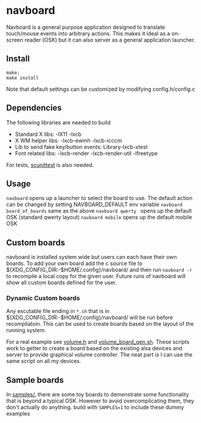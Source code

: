 # navboard

Navboard is a general purpose application designed to translate touch/mouse events into arbitrary actions. This makes it ideal as a on-screen reader (OSK) but it can also server as a general application launcher.

## Install

```
make;
make install
```
Note that default settings can be customized by modifying config.h/config.c

## Dependencies

The following libraries are needed to build
- Standard X libs: -lX11 -lxcb
- X WM helper libs: -lxcb-ewmh -lxcb-icccm
- Lib to send fake key/button events: Library-lxcb-xtest
- Font related libs: -lxcb-render -lxcb-render-util -lfreetype

For tests, [scunittest](https://codeberg.org/TAAPArthur/scunittest) is also needed.

## Usage

`navboard` opens up a launcher to select the board to use. The default action can be changed by setting NAVBOARD_DEFAULT env variable
`navboard board_of_boards` same as the above
`navboard qwerty ` opens up the default OSK (standard qwerty layout)
`navboard mobile` opens up the default mobile OSK

## Custom boards

navboard is installed system wide but users can each have their own boards.
To add your own board add the c source file to ${XDG_CONFIG_DIR:-$HOME/.config}/navboard/
and then run `navboard -r` to recompile a local copy for the given user. Future
runs of navboard will show all custom boards defined for the user.

### Dynamic Custom boards
Any excutable file ending in `*.sh` that is in ${XDG_CONFIG_DIR:-$HOME/.config}/navboard/ will be run before recompliatoin. This can be used to create boards based on the layout of the running system.

For a real example see [volume.h](https://codeberg.org/TAAPArthur/SystemConfig/src/branch/master/Config/.config/navboard/volume.h) and [volume_board_gen.sh](https://codeberg.org/TAAPArthur/SystemConfig/src/branch/master/Config/.config/navboard/volume_board_gen.sh). These scripts work to getter to create a board based on the existing alsa devices and server to provide graphical volume controller. The neat part is I can use the same script on all my devices.

## Sample boards
In [samples/](samples/), there are some toy boards to demenstrate some functionality that is beyond a typical OSK. However to avoid overcomplicating them, they don't actually do anything.
build with `SAMPLES=1` to include these dummy examples

